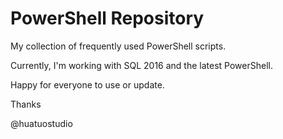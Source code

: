# PowerShell Repository

My collection of frequently used PowerShell scripts.

Currently, I'm working with SQL 2016 and the latest PowerShell.

Happy for everyone to use or update.

Thanks

@huatuostudio
